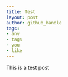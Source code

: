 ```yaml
---
title: Test
layout: post
author: github_handle
tags:
- any
- tags
- you
- like
---
```


This is a test post
